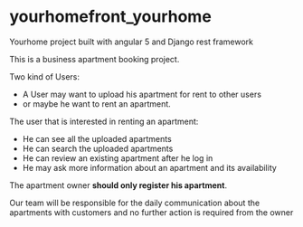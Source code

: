 # yourhomefront_yourhome
Yourhome project built with angular 5 and Django rest framework


<p>This is a business apartment booking project.</p>
Two kind of Users:
<ul>
<li>A User may want to upload his apartment for rent to other users</li>
<li>or maybe he want to rent an apartment. </li>
</ul>

The user that is interested in renting an apartment:
<ul>
<li>He can see all the uploaded apartments</li>
<li>He can search the uploaded apartments</li>
<li>He can review an existing apartment after he log in</li>
<li>He may ask more information about an apartment and its availability</li>
</ul>

The apartment owner <b>should only register his apartment</b>.

<p> Our team will be responsible for the daily communication about the apartments with customers and no further action is required from the owner<p>

